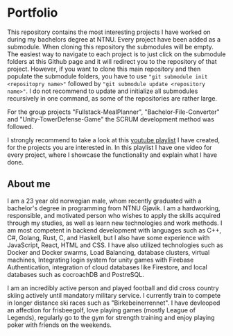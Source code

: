 # Portfolio
This repository contains the most interesting projects I have worked on during my bachelors degree at NTNU. Every project have been added as a submodule. When cloning this repository the submodules will be empty. The easiest way to navigate to each project is to just click on the submodule folders at this Github page and it will redirect you to the repository of that project. However, if you want to clone this main repository and then populate the submodule folders, you have to use ```"git submodule init <repositopry name>"``` followed by ```"git submodule update <repository name>"```. I do not recommend to update and initialize all submodules recursively in one command, as some of the repositories are rather large. 

For the group projects "Fullstack-MealPlanner", "Bachelor-File-Converter" and "Unity-TowerDefense-Game" the SCRUM development method was followed.

I strongly recommend to take a look at this [youtube playlist](https://www.youtube.com/channel/UCi9mMhBK8H4dB0s10bniXvw) I have created, for the projects you are interested in. In this playlist I have one video for every project, where I showcase the functionality and explain what I have done.  

## About me 
I am a 23 year old norwegian male, whom recently graduated with a bachelor's degree in programming from NTNU Gjøvik. I am a hardworking, responsible, and motivated person who wishes to apply the skills acquired through my studies, as well as learn new technologies and work methods. I am most competent in backend development with languages such as C++, C#, Golang, Rust, C, and Haskell, but I also have some experience with JavaScript, React, HTML and CSS. I have also utilized technologies such as Docker and Docker swarms, Load Balancing, database clusters, virtual machines, Integrating login system for unity games with Firebase Authentication, integration of cloud databases like Firestore, and local databases such as cocroachDB and PostreSQL.

I am an incredibly active person and played football and did cross country skiing actively until mandatory military service. I currently train to compete in longer distance ski races such as "Birkebeinerrennet". I have devleoped an affection for frisbeegolf, love playing games (mostly League of Legends), regularly go to the gym for strength training and enjoy playing poker with friends on the weekends. 
